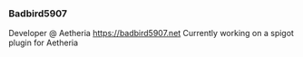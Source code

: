 ### Badbird5907
Developer @ Aetheria
https://badbird5907.net
Currently working on a spigot plugin for Aetheria
